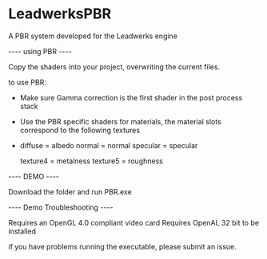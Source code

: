# LeadwerksPBR
A PBR system developed for the Leadwerks engine

---- using PBR ---- 

Copy the shaders into your project, overwriting the current files.

to use PBR:

- Make sure Gamma correction is the first shader in the post process stack 
- Use the PBR specific shaders for materials, the material slots correspond to the following textures 
- 
	diffuse = albedo
	normal = normal
	specular = specular

	texture4 = metalness
	texture5 = roughness
	

---- DEMO ----

Download the folder and run PBR.exe 

---- Demo Troubleshooting ----

Requires an OpenGL 4.0 compliant video card 
Requires OpenAL 32 bit to be installed 

if you have problems running the executable, please submit an issue.

